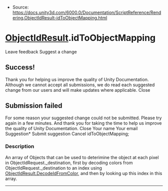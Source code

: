* Source: https://docs.unity3d.com/6000.0/Documentation/ScriptReference/Rendering.ObjectIdResult-idToObjectMapping.html

#  [ObjectIdResult](https://docs.unity3d.com/6000.0/Documentation/ScriptReference/Rendering.ObjectIdResult.html).idToObjectMapping
Leave feedback
Suggest a change
## Success!
Thank you for helping us improve the quality of Unity Documentation. Although we cannot accept all submissions, we do read each suggested change from our users and will make updates where applicable.
Close
## Submission failed
For some reason your suggested change could not be submitted. Please <a>try again</a> in a few minutes. And thank you for taking the time to help us improve the quality of Unity Documentation.
Close
Your name Your email Suggestion* Submit suggestion
Cancel
idToObjectMapping; 
### Description
An array of Objects that can be used to deterimine the object at each pixel in ObjectIdRequest._destination, first by decoding colors from ObjectIdRequest._destination to an index using [ObjectIdResult.DecodeIdFromColor](https://docs.unity3d.com/6000.0/Documentation/ScriptReference/Rendering.ObjectIdResult.DecodeIdFromColor.html), and then by looking up this index in this array. 
* * *
